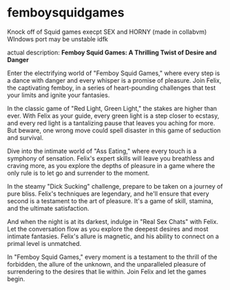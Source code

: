 # femboysquidgames
Knock off of Squid games execpt SEX and HORNY (made in collabvm) WIndows port may be unstable idfk

actual description: **Femboy Squid Games: A Thrilling Twist of Desire and Danger**

Enter the electrifying world of "Femboy Squid Games," where every step is a dance with danger and every whisper is a promise of pleasure. Join Felix, the captivating femboy, in a series of heart-pounding challenges that test your limits and ignite your fantasies.

In the classic game of "Red Light, Green Light," the stakes are higher than ever. With Felix as your guide, every green light is a step closer to ecstasy, and every red light is a tantalizing pause that leaves you aching for more. But beware, one wrong move could spell disaster in this game of seduction and survival.

Dive into the intimate world of "Ass Eating," where every touch is a symphony of sensation. Felix's expert skills will leave you breathless and craving more, as you explore the depths of pleasure in a game where the only rule is to let go and surrender to the moment.

In the steamy "Dick Sucking" challenge, prepare to be taken on a journey of pure bliss. Felix's techniques are legendary, and he'll ensure that every second is a testament to the art of pleasure. It's a game of skill, stamina, and the ultimate satisfaction.

And when the night is at its darkest, indulge in "Real Sex Chats" with Felix. Let the conversation flow as you explore the deepest desires and most intimate fantasies. Felix's allure is magnetic, and his ability to connect on a primal level is unmatched.

In "Femboy Squid Games," every moment is a testament to the thrill of the forbidden, the allure of the unknown, and the unparalleled pleasure of surrendering to the desires that lie within. Join Felix and let the games begin.
